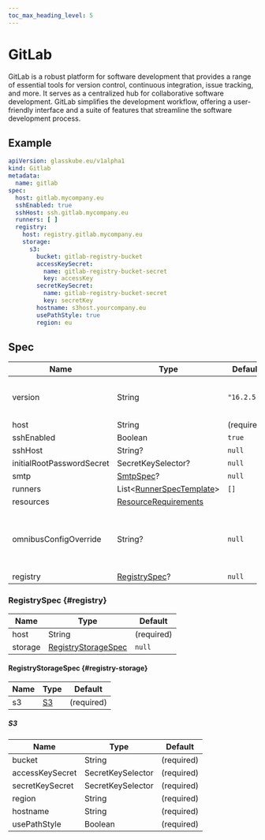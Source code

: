 ```yaml
---
toc_max_heading_level: 5
---
```


# GitLab

GitLab is a robust platform for software development that provides a range of essential tools for version control,
continuous integration, issue tracking, and more. It serves as a centralized hub for collaborative software development.
GitLab simplifies the development workflow, offering a user-friendly interface and a suite of features that streamline
the software development process.

## Example

```yaml title=gitlab.yaml
apiVersion: glasskube.eu/v1alpha1
kind: Gitlab
metadata:
  name: gitlab
spec:
  host: gitlab.mycompany.eu
  sshEnabled: true
  sshHost: ssh.gitlab.mycompany.eu
  runners: [ ]
  registry:
    host: registry.gitlab.mycompany.eu
    storage:
      s3:
        bucket: gitlab-registry-bucket
        accessKeySecret:
          name: gitlab-registry-bucket-secret
          key: accessKey
        secretKeySecret:
          name: gitlab-registry-bucket-secret
          key: secretKey
        hostname: s3host.yourcompany.eu
        usePathStyle: true
        region: eu
```

## Spec

| Name                      | Type                                                                                                   | Default    |                                                                                       |
|---------------------------|--------------------------------------------------------------------------------------------------------|------------|---------------------------------------------------------------------------------------|
| version                   | String                                                                                                 | `"16.2.5"` | Check for [releases](https://gitlab.com/gitlab-org/gitlab-foss/-/releases) on GitLab. |
| host                      | String                                                                                                 | (required) |                                                                                       |
| sshEnabled                | Boolean                                                                                                | `true`     |                                                                                       |
| sshHost                   | String?                                                                                                | `null`     |                                                                                       |
| initialRootPasswordSecret | SecretKeySelector?                                                                                     | `null`     |                                                                                       |
| smtp                      | [SmtpSpec](../common/smtp)?                                                                            | `null`     |                                                                                       | 
| runners                   | List&lt;[RunnerSpecTemplate](./runner)>                                                                | `[]`       |                                                                                       |
| resources                 | [ResourceRequirements](https://kubernetes.io/docs/concepts/configuration/manage-resources-containers/) |            |                                                                                       |
| omnibusConfigOverride     | String?                                                                                                | `null`     | For advanced users only. Use at your own risk!                                        |
| registry                  | [RegistrySpec](#registry)?                                                                             | `null`     |                                                                                       |

### RegistrySpec {#registry}

| Name    | Type                                     | Default    |
|---------|------------------------------------------|------------|
| host    | String                                   | (required) |
| storage | [RegistryStorageSpec](#registry-storage) | `null`     |

#### RegistryStorageSpec {#registry-storage}

| Name | Type      | Default    |
|------|-----------|------------|
| s3   | [S3](#s3) | (required) |                                                

##### S3

| Name            | Type              | Default    |
|-----------------|-------------------|------------|
| bucket          | String            | (required) |                                                
| accessKeySecret | SecretKeySelector | (required) |                                                
| secretKeySecret | SecretKeySelector | (required) |                                                
| region          | String            | (required) |                                                
| hostname        | String            | (required) |                                                
| usePathStyle    | Boolean           | (required) |                                                

